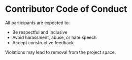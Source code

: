 # Contributor Code of Conduct

All participants are expected to:
- Be respectful and inclusive
- Avoid harassment, abuse, or hate speech
- Accept constructive feedback

Violations may lead to removal from the project space.
